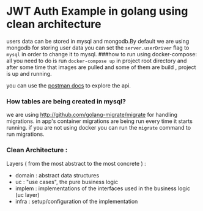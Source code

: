 # JWT Auth Example in golang using clean architecture
users data can be stored in mysql and mongodb.By default we are using mongodb for storing user data you can set the `server.userDriver` flag to `mysql` in order to change it to mysql.
###how to run using docker-compose:
all you need to do is run `docker-compose up` in project root directory and after some time that images are pulled and some of them are build , project is up and running.

you can use the [postman docs](https://documenter.getpostman.com/view/3010056/SzKTvyo2?version=latest) to explore the api.

### How tables are being created in mysql?
we are using http://github.com/golang-migrate/migrate for handling migrations. in app's container migrations are being run every time it starts running.
if you are not using docker you can run the `migrate` command to run migrations.

### Clean Architecture :
Layers ( from the most abstract to the most concrete ) :
- domain : abstract data structures
- uc : "use cases", the pure business logic
- implem : implementations of the interfaces used in the business logic (uc layer)
- infra : setup/configuration of the implementation
